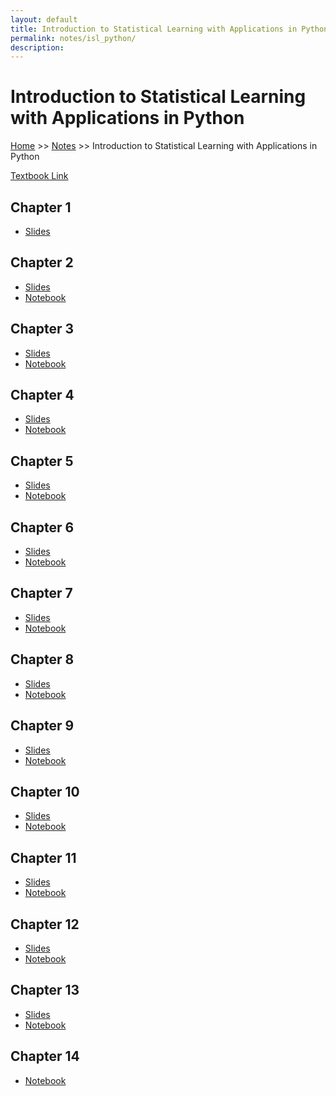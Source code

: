 ```yaml
---
layout: default
title: Introduction to Statistical Learning with Applications in Python
permalink: notes/isl_python/
description:
---
```


# Introduction to Statistical Learning with Applications in Python

[Home](../../) >> [Notes](../) >> Introduction to Statistical Learning with Applications in Python

<a href="https://xyjiang970.github.io/ISL_Python/ISLP_Python%20_Book.pdf">Textbook Link</a>

<h2>Chapter 1</h2>
<ul>
    <li><a href="https://xyjiang970.github.io/ISL_Python/Slides/Ch1_Inroduction.pdf" target="_blank">Slides</a></li>
</ul>

<h2>Chapter 2</h2>
<ul>
    <li><a href="https://xyjiang970.github.io/ISL_Python/Slides/Ch2_Statistical_Learning.pdf" target="_blank">Slides</a></li>
    <li><a href="https://xyjiang970.github.io/ISL_Python/ipynb_html_notes/Ch2-statlearn-lab.html" target="_blank">Notebook</a></li>
</ul>

<h2>Chapter 3</h2>
<ul>
    <li><a href="https://xyjiang970.github.io/ISL_Python/Slides/Ch3_Linear_Regression.pdf" target="_blank">Slides</a></li>
    <li><a href="https://xyjiang970.github.io/ISL_Python/ipynb_html_notes/Ch3-linreg-lab.html" target="_blank">Notebook</a></li>
</ul>

<h2>Chapter 4</h2>
<ul>
    <li><a href="https://xyjiang970.github.io/ISL_Python/Slides/Ch4_Classification.pdf" target="_blank">Slides</a></li>
    <li><a href="https://xyjiang970.github.io/ISL_Python/ipynb_html_notes/Ch4-classification-lab.html" target="_blank">Notebook</a></li>
</ul>

<h2>Chapter 5</h2>
<ul>
    <li><a href="https://xyjiang970.github.io/ISL_Python/Slides/Ch5_Resampling_Methods.pdf" target="_blank">Slides</a></li>
    <li><a href="https://xyjiang970.github.io/ISL_Python/ipynb_html_notes/Ch5-resample-lab.html" target="_blank">Notebook</a></li>
</ul>

<h2>Chapter 6</h2>
<ul>
    <li><a href="https://xyjiang970.github.io/ISL_Python/Slides/Ch6_Model_Selection.pdf" target="_blank">Slides</a></li>
    <li><a href="https://xyjiang970.github.io/ISL_Python/ipynb_html_notes/Ch6-varselect-lab.html" target="_blank">Notebook</a></li>
</ul>

<h2>Chapter 7</h2>
<ul>
    <li><a href="https://xyjiang970.github.io/ISL_Python/Slides/Ch7_Moving_Beyond_Linearity.pdf" target="_blank">Slides</a></li>
    <li><a href="https://xyjiang970.github.io/ISL_Python/ipynb_html_notes/Ch7-nonlin-lab.html" target="_blank">Notebook</a></li>
</ul>

<h2>Chapter 8</h2>
<ul>
    <li><a href="https://xyjiang970.github.io/ISL_Python/Slides/Ch8_Tree_Based_Methods.pdf" target="_blank">Slides</a></li>
    <li><a href="https://xyjiang970.github.io/ISL_Python/ipynb_html_notes/Ch8-baggboost-lab.html" target="_blank">Notebook</a></li>
</ul>

<h2>Chapter 9</h2>
<ul>
    <li><a href="https://xyjiang970.github.io/ISL_Python/Slides/Ch9_Support_Vector_Machines.pdf" target="_blank">Slides</a></li>
    <li><a href="https://xyjiang970.github.io/ISL_Python/ipynb_html_notes/Ch9-svm-lab.html" target="_blank">Notebook</a></li>
</ul>

<h2>Chapter 10</h2>
<ul>
    <li><a href="https://xyjiang970.github.io/ISL_Python/Slides/Ch10_Deep_Learning.pdf" target="_blank">Slides</a></li>
    <li><a href="https://xyjiang970.github.io/ISL_Python/ipynb_html_notes/Ch10-deeplearning-lab.html" target="_blank">Notebook</a></li>
</ul>

<h2>Chapter 11</h2>
<ul>
    <li><a href="https://xyjiang970.github.io/ISL_Python/Slides/Ch11_Survival_Analysis.pdf" target="_blank">Slides</a></li>
    <li><a href="https://xyjiang970.github.io/ISL_Python/ipynb_html_notes/Ch11-surv-lab.html" target="_blank">Notebook</a></li>
</ul>

<h2>Chapter 12</h2>
<ul>
    <li><a href="https://xyjiang970.github.io/ISL_Python/Slides/Ch12_Unsupervised_Learning.pdf" target="_blank">Slides</a></li>
    <li><a href="https://xyjiang970.github.io/ISL_Python/ipynb_html_notes/Ch12-unsup-lab.html" target="_blank">Notebook</a></li>
</ul>

<h2>Chapter 13</h2>
<ul>
    <li><a href="https://xyjiang970.github.io/ISL_Python/Slides/Ch13_Multiple_Testing.pdf" target="_blank">Slides</a></li>
    <li><a href="https://xyjiang970.github.io/ISL_Python/ipynb_html_notes/Ch13-multiple-lab.html" target="_blank">Notebook</a></li>
</ul>

<h2>Chapter 14</h2>
<ul>
    <li><a href="https://github.com/xyjiang970/ISL_Python/blob/main/ipynb_html_notes/Ch14-surv-lab.ipynb" target="_blank">Notebook</a></li>
</ul>
